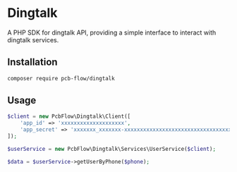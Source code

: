 Dingtalk
================================

A PHP SDK for dingtalk API, providing a simple interface to interact with dingtalk services.

Installation
--------------------------------

```sh
composer require pcb-flow/dingtalk
```

Usage
--------------------------------

```php
$client = new PcbFlow\Dingtalk\Client([
    'app_id' => 'xxxxxxxxxxxxxxxxxxxx',
    'app_secret' => 'xxxxxxx_xxxxxxx-xxxxxxxxxxxxxxxxxxxxxxxxxxxxxxxxxxxxxxxxxxxxxxx',
]);

$userService = new PcbFlow\Dingtalk\Services\UserService($client);

$data = $userService->getUserByPhone($phone);
```
